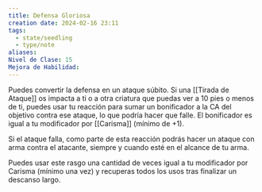 ```yaml
---
title: Defensa Gloriosa
creation date: 2024-02-16 23:11
tags:
  - state/seedling
  - type/note
aliases: 
Nivel de Clase: 15
Mejora de Habilidad:
---
```

Puedes convertir la defensa en un ataque súbito. Si una [[Tirada de Ataque]] os impacta a ti o a otra
criatura que puedas ver a 10 pies o menos de ti, puedes usar tu reacción para sumar un bonificador a la CA del objetivo contra ese ataque, lo que podría hacer que falle. El bonificador es igual a tu modificador por [[Carisma]] (mínimo de +1).

Si el ataque falla, como parte de esta reacción podrás hacer un ataque con arma contra el atacante, siempre y cuando esté en el alcance de tu arma.

Puedes usar este rasgo una cantidad de veces igual a tu modificador por Carisma (mínimo una vez) y recuperas todos los usos tras finalizar un descanso largo.

